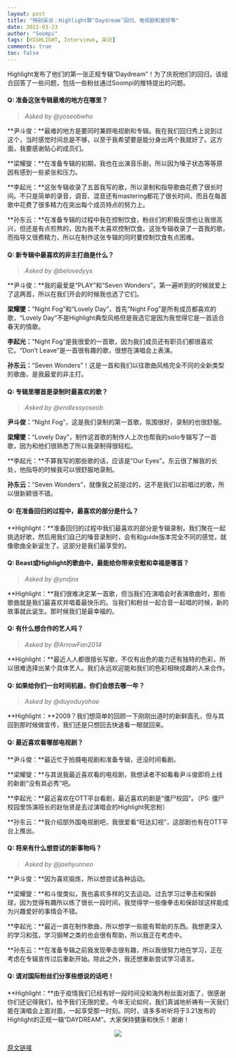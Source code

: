 ```yaml
---
layout: post
title: "特别采访：Highlight聊‘Daydream’回归、电视剧和爱好等"
date: 2022-03-23
author: "Soompi"
tags: [HIGHLIGHT, Interviews, 采访]
comments: true
toc: false
---
```


Highlight发布了他们的第一张正规专辑“Daydream”！为了庆祝他们的回归，该组合回答了一些问题，包括一些粉丝通过Soompi的推特提出的问题。

#### Q: 准备这张专辑最难的地方在哪里？

> *Asked by @yoseobwho*

**尹斗俊：**最难的地方是要同时兼顾电视剧和专辑。我在我们回归秀上说到过这个，当时感觉时间总是不够，以至于我希望要是能分身出两个我就好了。这方面，我要感谢贴心的成员们。

**梁耀燮：**在准备专辑的初期，我也在出演音乐剧，所以因为嗓子状态等等原因有感到一些紧张和压力。

**李起光：**这张专辑收录了五首我写的歌，所以录制和指导歌曲花费了很长时间。不只是简单的录音，调音、混音还有mastering都花了很长时间，而且在每首歌中花费了很多精力在突出每个成员特点的努力上。

**孙东云：**在准备专辑的过程中我在控制饮食，粉丝们的积极反馈也让我很高兴，但还是有点煎熬的，因为我不太喜欢控制饮食。这张专辑收录了一首我的歌，而指导又很费精力，所以在制作这张专辑的同时要控制饮食有点困难。

#### Q: 新专辑中最喜欢的非主打曲是什么？

> *Asked by @belovedyys*

**尹斗俊：**我的最爱是“PLAY”和“Seven Wonders”。第一遍听到的时候就爱上了这两首，所以在我们开会的时候我也选了它们。

**梁耀燮：**“Night Fog”和“Lovely Day”，首先“Night Fog”是所有成员都喜欢的歌，“Lovely Day”不是Highlight典型风格但是我选它是因为我觉得它是一首适合春天的情歌。

**李起光：**“Night Fog”是我很爱的一首歌，因为我们成员还有职员们都很喜欢它。“Don’t Leave”是一首很有趣的歌，很想在演唱会上表演。

**孙东云：**“Seven Wonders”！这是一首和我们以往歌曲风格完全不同的全新类型的歌曲，是我最爱的非主打。

#### Q: 专辑里哪首是录制时最喜欢的歌？

> *Asked by @endlessyoseob*

**尹斗俊：**“Night Fog”，这是我们录制的第一首歌，氛围很好，录制的也很舒服。

**梁耀燮：**“Lovely Day”，制作这首歌的制作人上次也帮我的solo专辑写了一首歌，因为和他们很熟悉了所以我录制得很轻松。

**李起光：**不算我写的那些歌的话，应该是“Our Eyes”。东云很了解我的长处，他指导的时候我可以很舒服地录制。

**孙东云：**“Seven Wonders”，就像我之前提过的，这不是我们以前唱过的歌，所以很新颖很不错。

#### Q: 在准备回归的过程中，最喜欢的部分是什么？

**Highlight：**准备回归的过程中我们最喜欢的部分是专辑录制，我们聚在一起挑选好歌，然后用我们自己的嗓音录制时，会有和guide版本完全不同的感觉，就像歌曲全新诞生了。这部分是我们最享受的。

#### Q: Beast或Highlight的歌曲中，最能给你带来安慰和幸福是哪首？

> *Asked by @yndjnx*

**Highlight：**我们很难决定某一首歌，但当我们在演唱会时表演歌曲时，那些歌曲就是我们最喜欢并唱着最快乐的。当我们和粉丝一起合音一起唱的时候，新的故事就此诞生。那时候我们是最幸福的。

#### Q: 有什么想合作的艺人吗？

> *Asked by @ArrowFan2014*

**Highlight：**最近人人都很擅长写歌，不仅有出色的能力还有独特的色彩，所以很难选择出某个具体艺人。我们永远欢迎能和我们的色彩相映成趣的人来合作。

#### Q: 如果给你们一台时间机器，你们会想去哪一年？

> *Asked by @duyoduyohae*

**Highlight：**2009？我们想简单的回顾一下刚刚出道时的新鲜面孔，但与其回到那时候做宣传，我们还是只想回去快速看一眼就回来。

#### Q: 最近喜欢看哪部电视剧？

**尹斗俊：**最近忙于拍摄电视剧和准备专辑，还没时间看剧。

**梁耀燮：**与其说我最近喜欢看的电视剧，我想读者不如看看尹斗俊即将上线的新剧“没有具必秀”吧。

**李起光：**最近喜欢在OTT平台看剧，最近喜欢的剧是“僵尸校园”。（PS: 僵尸校园里饰演班长的赵怡贤是去过演唱会的Highlight死忠粉）

**孙东云：**我介绍部外国电视剧吧，我很爱看“旺达幻视”，这部剧也有在OTT平台上推出。

#### Q: 将来有什么想尝试的新事物吗？

> *Asked by @jaehyunneo*

**尹斗俊：**因为喜欢锻炼，所以想尝试各种运动。

**梁耀燮：**和斗俊类似，我也喜欢多样的又去运动。过去学习过拳击和保龄球，因为觉得有趣所以练了很长一段时间，我觉得学一些像拳击和保龄球这样能成为兴趣爱好的事情会不错。

**李起光：**最近一直在制作歌曲，所以想学一些能有帮助的东西。我想更深入的学习和弦，学习钢琴之类的也会很有帮助，所以我正在考虑中。

**孙东云：**在准备专辑之前我发现拳击很有趣，所以我很努力地在学习，正在考虑在专辑宣传过后重新开始。除此之外，我还想重新尝试学习语言。

#### Q: 请对国际粉丝们分享些想说的话吧！

**Highlight：**由于疫情我们已经有好一段时间没和海外粉丝面对面了，很感谢你们还记得我们，给予我们无限的爱。今年无论如何，我们真诚地祈祷有一天我们能在演唱会上面对面，一起享受那一时刻。同时，请多多听听将于3.21发布的Highlight的正规一辑“DAYDREAM”。大家保持健康和快乐！谢谢！

<center>
  <img src="https://tva1.sinaimg.cn/large/e6c9d24egy1h0mifbvat7j21900u0juq.jpg"> 
</center>

[原文链接](https://www.soompi.com/article/1518685wpp/exclusive-interview-highlight-dishes-on-daydream-comeback-dramas-hobbies-and-more)